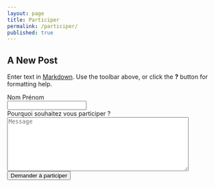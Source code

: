 ```yaml
---
layout: page
title: Participer
permalink: /participer/
published: true
---
```




## A New Post

Enter text in [Markdown](http://daringfireball.net/projects/markdown/). Use the toolbar above, or click the **?** button for formatting help.

<form action="https://getsimpleform.com/messages?form_api_token=ffa72814334bb7be308fd85fcbf37c6a" method="post">
  <!-- the redirect_to is optional, the form will redirect to the referrer on submission -->
  <input type='hidden' name='redirect_to' value='http://monjob.github.io/merci/' />
  <!-- all your input fields here.... -->
  <label class="control-label">Nom Prénom</label><br>
  <input type='text' name='Nom et prénom' /><br>
  <label class="control-label">Pourquoi souhaitez vous participer ?</label><br>
  <textarea id='message' name='message' placeholder='Message' rows='8' cols='50'></textarea>
  <input type='submit' value='Demander à participer' />
</form>

